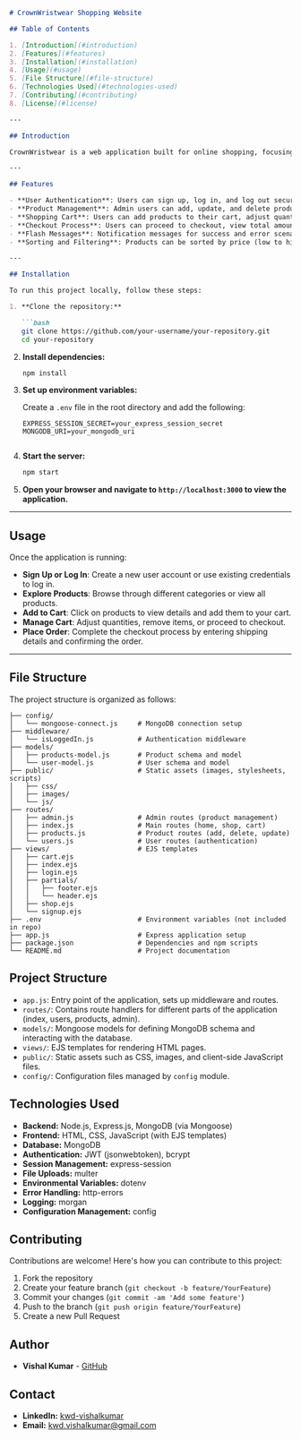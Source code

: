 ```markdown
# CrownWristwear Shopping Website

## Table of Contents

1. [Introduction](#introduction)
2. [Features](#features)
3. [Installation](#installation)
4. [Usage](#usage)
5. [File Structure](#file-structure)
6. [Technologies Used](#technologies-used)
7. [Contributing](#contributing)
8. [License](#license)

---

## Introduction

CrownWristwear is a web application built for online shopping, focusing on wristwear products. It provides users with an interface to browse products, add them to the cart, and proceed to checkout. This project is built using Node.js, Express.js, MongoDB, and EJS templates.

---

## Features

- **User Authentication**: Users can sign up, log in, and log out securely.
- **Product Management**: Admin users can add, update, and delete products.
- **Shopping Cart**: Users can add products to their cart, adjust quantities, and remove items.
- **Checkout Process**: Users can proceed to checkout, view total amounts, and place orders.
- **Flash Messages**: Notification messages for success and error scenarios using Connect-Flash.
- **Sorting and Filtering**: Products can be sorted by price (low to high, high to low) and filtered by availability and discounts.

---

## Installation

To run this project locally, follow these steps:

1. **Clone the repository:**

   ```bash
   git clone https://github.com/your-username/your-repository.git
   cd your-repository
   ```

2. **Install dependencies:**

   ```bash
   npm install
   ```

3. **Set up environment variables:**

   Create a `.env` file in the root directory and add the following:

   ```plaintext
   EXPRESS_SESSION_SECRET=your_express_session_secret
   MONGODB_URI=your_mongodb_uri
  

4. **Start the server:**

   ```bash
   npm start
   ```

5. **Open your browser and navigate to `http://localhost:3000` to view the application.**

---

## Usage

Once the application is running:

- **Sign Up or Log In**: Create a new user account or use existing credentials to log in.
- **Explore Products**: Browse through different categories or view all products.
- **Add to Cart**: Click on products to view details and add them to your cart.
- **Manage Cart**: Adjust quantities, remove items, or proceed to checkout.
- **Place Order**: Complete the checkout process by entering shipping details and confirming the order.

---

## File Structure

The project structure is organized as follows:

```
├── config/
│   └── mongoose-connect.js     # MongoDB connection setup
├── middleware/
│   └── isLoggedIn.js           # Authentication middleware
├── models/
│   ├── products-model.js       # Product schema and model
│   └── user-model.js           # User schema and model
├── public/                     # Static assets (images, stylesheets, scripts)
│   ├── css/
│   ├── images/
│   └── js/
├── routes/
│   ├── admin.js                # Admin routes (product management)
│   ├── index.js                # Main routes (home, shop, cart)
│   ├── products.js             # Product routes (add, delete, update)
│   └── users.js                # User routes (authentication)
├── views/                      # EJS templates
│   ├── cart.ejs
│   ├── index.ejs
│   ├── login.ejs
│   ├── partials/
│   │   ├── footer.ejs
│   │   └── header.ejs
│   ├── shop.ejs
│   └── signup.ejs
├── .env                        # Environment variables (not included in repo)
├── app.js                      # Express application setup
├── package.json                # Dependencies and npm scripts
└── README.md                   # Project documentation
```
## Project Structure

-   `app.js`: Entry point of the application, sets up middleware and routes.
-   `routes/`: Contains route handlers for different parts of the application (index, users, products, admin).
-   `models/`: Mongoose models for defining MongoDB schema and interacting with the database.
-   `views/`: EJS templates for rendering HTML pages.
-   `public/`: Static assets such as CSS, images, and client-side JavaScript files.
-   `config/`: Configuration files managed by `config` module.


## Technologies Used

-   **Backend:** Node.js, Express.js, MongoDB (via Mongoose)
-   **Frontend:** HTML, CSS, JavaScript (with EJS templates)
-   **Database:** MongoDB
-   **Authentication:** JWT (jsonwebtoken), bcrypt
-   **Session Management:** express-session
-   **File Uploads:** multer
-   **Environmental Variables:** dotenv
-   **Error Handling:** http-errors
-   **Logging:** morgan
-   **Configuration Management:** config



## Contributing

Contributions are welcome! Here's how you can contribute to this project:

1. Fork the repository
2. Create your feature branch (`git checkout -b feature/YourFeature`)
3. Commit your changes (`git commit -am 'Add some feature'`)
4. Push to the branch (`git push origin feature/YourFeature`)
5. Create a new Pull Request

## Author

-   **Vishal Kumar** - [GitHub](https://github.com/superuser-vishal)

## Contact

-   **LinkedIn:** [kwd-vishalkumar](https://linkedin.com/in/kwd-vishalkumar/)
-   **Email:** kwd.vishalkumar@gmail.com
